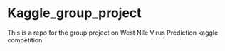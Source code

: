 # Kaggle_group_project
This is a repo for the group project on West Nile Virus Prediction kaggle competition 
